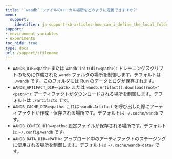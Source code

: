 ```yaml
---
title: '`wandb` ファイルのローカル場所をどのように定義できますか?'
menu:
  support:
    identifier: ja-support-kb-articles-how_can_i_define_the_local_folder_where_to_save_the_wandb_files
support:
- environment variables
- experiments
toc_hide: true
type: docs
url: /support/:filename
---
```


- `WANDB_DIR=<path>` または `wandb.init(dir=<path>)`: トレーニングスクリプトのために作成された `wandb` フォルダの場所を制御します。デフォルトは `./wandb` です。このフォルダには Run のデータとログが保存されます。
- `WANDB_ARTIFACT_DIR=<path>` または `wandb.Artifact().download(root="<path>")`: アーティファクトがダウンロードされる場所を制御します。デフォルトは `./artifacts` です。
- `WANDB_CACHE_DIR=<path>`: これは `wandb.Artifact` を呼び出した際にアーティファクトが作成・保存される場所です。デフォルトは `~/.cache/wandb` です。
- `WANDB_CONFIG_DIR=<path>`: 設定ファイルが保存される場所です。デフォルトは `~/.config/wandb` です。
- `WANDB_DATA_DIR=<PATH>`: アップロード中のアーティファクトのステージングに使用される場所を制御します。デフォルトは `~/.cache/wandb-data/` です。